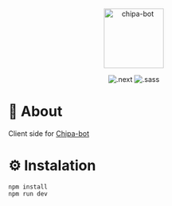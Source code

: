 <div align="center">
    <br />
    <p>
        <a>
            <img src="https://i.imgur.com/0KvOXjK.png" width="120" alt="chipa-bot" />
        </a>
    </p>
    <p>
        <img src="https://img.shields.io/badge/Next-black?style=for-the-badge&logo=next.js&logoColor=white" alt=".next" />
        <img src="https://img.shields.io/badge/SASS-hotpink.svg?style=for-the-badge&logo=SASS&logoColor=white" alt=".sass" />
    </p>
</div>

# 📕 About

Client side for [Chipa-bot](https://github.com/TaCoDevs/chipa-bot)

# ⚙️ Instalation

```sh-session
npm install
npm run dev
```
